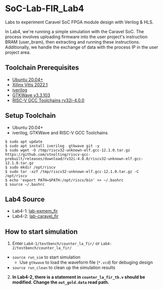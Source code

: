 # SoC-Lab-FIR_Lab4

Labs to experiment Caravel SoC FPGA module design with Verilog & HLS.

In Lab4, we're running a simple simulation with the Caravel SoC. The process involves uploading firmware into the user project's instruction BRAM (user_bram), then extracting and running these instructions. Additionally, we handle the exchange of data with the process IP in the user project area.

## Toolchain Prerequisites
* [Ubuntu 20.04+](https://releases.ubuntu.com/focal/)
* [Xilinx Vitis 2022.1](https://www.xilinx.com/support/download/index.html/content/xilinx/en/downloadNav/vivado-design-tools/2022-1.html)
* [iverilog](https://github.com/steveicarus/iverilog)
* [GTKWave v3.3.103](https://gtkwave.sourceforge.net/)
* [RISC-V GCC Toolchains rv32i-4.0.0](https://github.com/stnolting/riscv-gcc-prebuilt)

## Setup Toolchain
* Ubuntu 20.04+
* iverilog, GTKWave and RISC-V GCC Toolchains
```console
$ sudo apt update
$ sudo apt install iverilog  gtkwave git -y
$ sudo wget -O /tmp/riscv32-unknown-elf.gcc-12.1.0.tar.gz https://github.com/stnolting/riscv-gcc-prebuilt/releases/download/rv32i-4.0.0/riscv32-unknown-elf.gcc-12.1.0.tar.gz
$ sudo mkdir /opt/riscv
$ sudo tar -xzf /tmp/riscv32-unknown-elf.gcc-12.1.0.tar.gz -C /opt/riscv
$ echo 'export PATH=$PATH:/opt/riscv/bin' >> ~/.bashrc
$ source ~/.bashrc
```

## Lab4 Source
* Lab4-1: [lab-exmem_fir](https://github.com/bol-edu/caravel-soc_fpga-lab/tree/main/lab-exmem_fir)
* Lab4-2: [lab-caravel_fir](https://github.com/bol-edu/caravel-soc_fpga-lab/tree/main/lab-caravel_fir)

## How to start simulation
1. Enter `Lab4-1/testbench/counter_la_fir/` or `Lab4-2/testbench/counter_la_fir/`
  * `source run_sim` to start simulation
    * Use `gtkwave` to load the waveform file (`*.vcd`) for debuging design
  * `source run_clean` to clean up the simulation results
2. **In Lab4-2, there is a statement in `counter_la_fir_tb.v` should be modified. Change the `out_gold.data` read path.**
